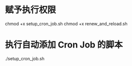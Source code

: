 # 赋予执行权限

chmod +x setup_cron_job.sh
chmod +x renew_and_reload.sh

# 执行自动添加 Cron Job 的脚本

./setup_cron_job.sh
